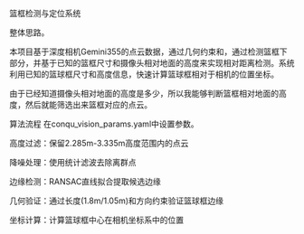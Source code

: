 篮框检测与定位系统

整体思路。

本项目基于深度相机Gemini355的点云数据，通过几何约束和，通过检测篮框下部分，并基于已知的篮框尺寸和摄像头相对地面的高度来实现相对距离检测。系统利用已知的篮球框尺寸和高度信息，快速计算篮球框相对于相机的位置坐标。

由于已经知道摄像头相对地面的高度是多少，所以我能够判断篮框相对地面的高度，然后就能筛选出来篮框对应的点云。


算法流程
在conqu_vision_params.yaml中设置参数。

高度过滤：保留2.285m-3.335m高度范围内的点云

降噪处理：使用统计滤波去除离群点

边缘检测：RANSAC直线拟合提取候选边缘

几何验证：通过长度(1.8m/1.05m)和方向约束验证篮球框边缘

坐标计算：计算篮球框中心在相机坐标系中的位置



